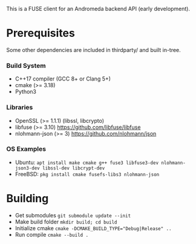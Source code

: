 
This is a FUSE client for an Andromeda backend API (early development).

# Prerequisites

Some other dependencies are included in thirdparty/ and built in-tree.

### Build System

- C++17 compiler (GCC 8+ or Clang 5+)
- cmake (>= 3.18)
- Python3

### Libraries

- OpenSSL (>= 1.1.1) (libssl, libcrypto)
- libfuse (>= 3.10) https://github.com/libfuse/libfuse
- nlohmann-json (>= 3) https://github.com/nlohmann/json

### OS Examples

- Ubuntu: `apt install make cmake g++ fuse3 libfuse3-dev nlohmann-json3-dev libssl-dev libcrypt-dev`
- FreeBSD: `pkg install cmake fusefs-libs3 nlohmann-json`

# Building

- Get submodules `git submodule update --init`
- Make build folder `mkdir build; cd build`
- Initialize cmake `cmake -DCMAKE_BUILD_TYPE="Debug|Release" ..`
- Run compile `cmake --build .`
